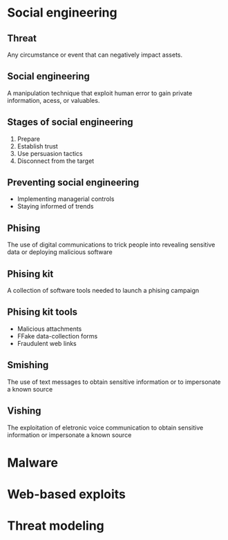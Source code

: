 # Social engineering

## Threat

Any circumstance or event that can negatively impact assets.

## Social engineering

A manipulation technique that exploit human error to gain private information, acess, or valuables.

## Stages of social engineering

1. Prepare
2. Establish trust
3. Use persuasion tactics
4. Disconnect from the target

## Preventing social engineering

- Implementing managerial controls
- Staying informed of trends

## Phising

The use of digital communications to trick people into revealing sensitive data or deploying malicious software

## Phising kit

A collection of software tools needed to launch a phising campaign

## Phising kit tools

- Malicious attachments
- FFake data-collection forms
- Fraudulent web links

## Smishing

The use of text messages to obtain sensitive information or to impersonate a known source

## Vishing

The exploitation of eletronic voice communication to obtain sensitive information or impersonate a known source

# Malware

# Web-based exploits

# Threat modeling
